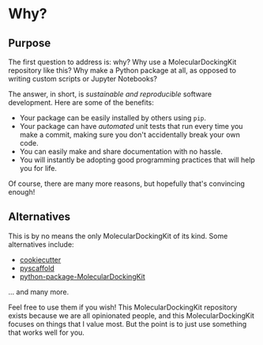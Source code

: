 # Why?

## Purpose

The first question to address is: why? Why use a MolecularDockingKit repository like this? Why make a Python package at all, as opposed to writing custom scripts or Jupyter Notebooks?

The answer, in short, is _sustainable and reproducible_ software development. Here are some of the benefits:

- Your package can be easily installed by others using `pip`.
- Your package can have _automated_ unit tests that run every time you make a commit, making sure you don't accidentally break your own code.
- You can easily make and share documentation with no hassle.
- You will instantly be adopting good programming practices that will help you for life.

Of course, there are many more reasons, but hopefully that's convincing enough!

## Alternatives

This is by no means the only MolecularDockingKit of its kind. Some alternatives include:

- [cookiecutter](https://github.com/cookiecutter/cookiecutter)
- [pyscaffold](https://github.com/pyscaffold/pyscaffold)
- [python-package-MolecularDockingKit](https://github.com/microsoft/python-package-MolecularDockingKit)

... and many more.

Feel free to use them if you wish! This MolecularDockingKit repository exists because we are all opinionated people, and this MolecularDockingKit focuses on things that I value most. But the point is to just use something that works well for you.
